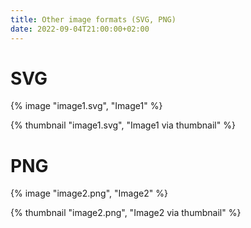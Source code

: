 ```yaml
---
title: Other image formats (SVG, PNG)
date: 2022-09-04T21:00:00+02:00
---
```


# SVG

{% image "image1.svg", "Image1" %}

{% thumbnail "image1.svg", "Image1 via thumbnail" %}

# PNG

{% image "image2.png", "Image2" %}

{% thumbnail "image2.png", "Image2 via thumbnail" %}
